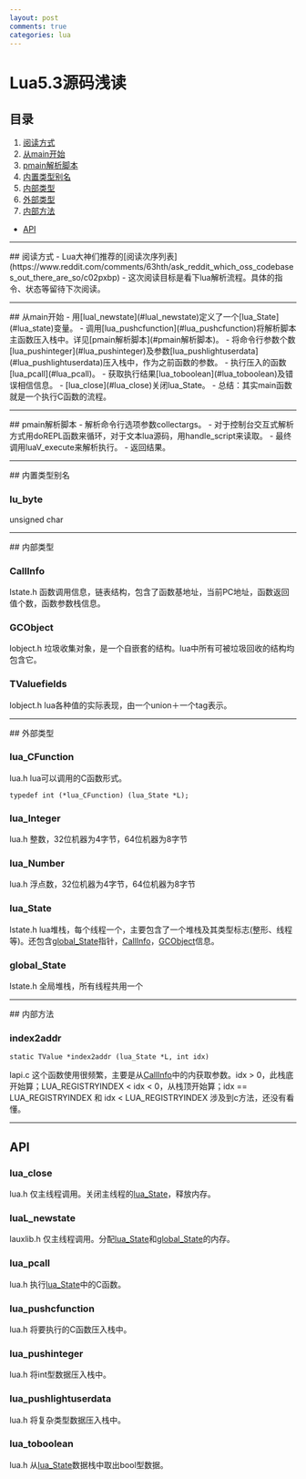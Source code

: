 ```yaml
---
layout: post
comments: true
categories: lua
---
```

# Lua5.3源码浅读

## 目录
1. [阅读方式](#阅读方式)
2. [从main开始](#从main开始)
3. [pmain解析脚本](#pmain解析脚本)
4. [内置类型别名](#内置类型别名)
5. [内部类型](#内部类型)
6. [外部类型](#外部类型)
7. [内部方法](#内部方法)
- [API](#api)

-------------------------------------------------------

<span id='阅读方式'/>
## 阅读方式
- Lua大神们推荐的[阅读次序列表](https://www.reddit.com/comments/63hth/ask_reddit_which_oss_codebases_out_there_are_so/c02pxbp)
- 这次阅读目标是看下lua解析流程。具体的指令、状态等留待下次阅读。


-------------------------------------------------------

<span id='从main开始'/>
## 从main开始
- 用[lual_newstate](#lual_newstate)定义了一个[lua_State](#lua_state)变量。
- 调用[lua_pushcfunction](#lua_pushcfunction)将解析脚本主函数压入栈中。详见[pmain解析脚本](#pmain解析脚本)。
- 将命令行参数个数[lua_pushinteger](#lua_pushinteger)及参数[lua_pushlightuserdata](#lua_pushlightuserdata)压入栈中，作为之前函数的参数。
- 执行压入的函数[lua_pcall](#lua_pcall)。
- 获取执行结果[lua_toboolean](#lua_toboolean)及错误相信信息。
- [lua_close](#lua_close)关闭lua_State。
- 总结：其实main函数就是一个执行C函数的流程。


-------------------------------------------------------

<span id='pmain解析脚本'/>
## pmain解析脚本
- 解析命令行选项参数collectargs。
- 对于控制台交互式解析方式用doREPL函数来循环，对于文本lua源码，用handle_script来读取。
- 最终调用luaV_execute来解析执行。
- 返回结果。

-------------------------------------------------------

<span id='内置类型别名'/>
## 内置类型别名

### lu_byte
unsigned char


-------------------------------------------------------

<span id='内部类型'/>
## 内部类型

### CallInfo
lstate.h 函数调用信息，链表结构，包含了函数基地址，当前PC地址，函数返回值个数，函数参数栈信息。

### GCObject
lobject.h 垃圾收集对象，是一个自嵌套的结构。lua中所有可被垃圾回收的结构均包含它。

### TValuefields
lobject.h lua各种值的实际表现，由一个union＋一个tag表示。


-------------------------------------------------------

<span id='外部类型'/>
## 外部类型

### lua_CFunction
lua.h lua可以调用的C函数形式。

    typedef int (*lua_CFunction) (lua_State *L);

### lua_Integer
lua.h 整数，32位机器为4字节，64位机器为8字节

### lua_Number
lua.h 浮点数，32位机器为4字节，64位机器为8字节

### lua_State
lstate.h lua堆栈，每个线程一个，主要包含了一个堆栈及其类型标志(整形、线程等)。还包含[global_State](#global_state)指针，[CallInfo](#callinfo)，[GCObject](#gcobject)信息。

### global_State
lstate.h 全局堆栈，所有线程共用一个


-------------------------------------------------------
<span id='内部方法'/>
## 内部方法

### index2addr

    static TValue *index2addr (lua_State *L, int idx)

lapi.c 这个函数使用很频繁，主要是从[CallInfo](#callinfo)中的内获取参数。idx > 0，此栈底开始算；LUA_REGISTRYINDEX < idx < 0，从栈顶开始算；idx == LUA_REGISTRYINDEX 和 idx < LUA_REGISTRYINDEX 涉及到c方法，还没有看懂。


-------------------------------------------------------

## API

### lua_close
lua.h 仅主线程调用。关闭主线程的[lua_State](#lua_state)，释放内存。

### luaL_newstate
lauxlib.h 仅主线程调用。分配[lua_State](#lua_state)和[global_State](#global_state)的内存。

### lua_pcall
lua.h 执行[lua_State](#lua_state)中的C函数。

### lua_pushcfunction
lua.h 将要执行的C函数压入栈中。

### lua_pushinteger
lua.h 将int型数据压入栈中。

### lua_pushlightuserdata
lua.h 将复杂类型数据压入栈中。

### lua_toboolean
lua.h 从[lua_State](#lua_state)数据栈中取出bool型数据。
